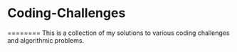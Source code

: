 # Coding-Challenges
========
This is a collection of my solutions to various coding challenges and algorithmic problems.

